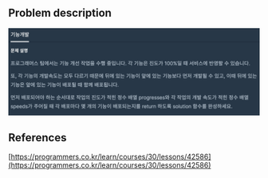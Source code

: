 ## Problem description
![Problem description](./Problem-42586.png)

## References
[https://programmers.co.kr/learn/courses/30/lessons/42586](https://programmers.co.kr/learn/courses/30/lessons/42586)
